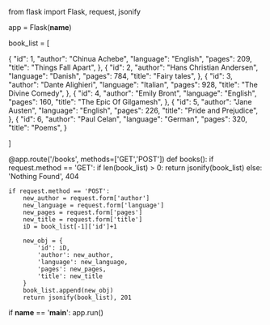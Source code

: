 from flask import Flask, request, jsonify

app = Flask(__name__)

book_list = [

  {
    "id": 1,
    "author": "Chinua Achebe",
    "language": "English",
    "pages": 209,
    "title": "Things Fall Apart",
  },
  {
    "id": 2,
    "author": "Hans Christian Andersen",
    "language": "Danish",
    "pages": 784,
    "title": "Fairy tales",
  },
  {
    "id": 3,
    "author": "Dante Alighieri",
    "language": "Italian",
    "pages": 928,
    "title": "The Divine Comedy",
  },
  {
    "id": 4,
    "author": "Emily Bront",
    "language": "English",
    "pages": 160,
    "title": "The Epic Of Gilgamesh",
  },
  {
    "id": 5,
    "author": "Jane Austen",
    "language": "English",
    "pages": 226,
    "title": "Pride and Prejudice",
  },
  {
    "id": 6,
    "author": "Paul Celan",
    "language": "German",
    "pages": 320,
    "title": "Poems",
  }

]

@app.route('/books', methods=['GET','POST'])
def books():
    if request.method == 'GET':
        if len(book_list) > 0:
            return jsonify(book_list)
        else:
            'Nothing Found', 404

    if request.method == 'POST':
        new_author = request.form['author']
        new_language = request.form['language']
        new_pages = request.form['pages']
        new_title = request.form['title']
        iD = book_list[-1]['id']+1

        new_obj = {
            'id': iD,
            'author': new_author,
            'language': new_language,
            'pages': new_pages,
            'title': new_title
        }
        book_list.append(new_obj)
        return jsonify(book_list), 201
    
if __name__ == '__main__':
    app.run()
